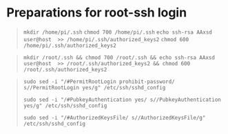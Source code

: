 # Preparations for root-ssh login


> `mkdir /home/pi/.ssh`
> `chmod 700 /home/pi/.ssh`
> `echo ssh-rsa AAxsd user@host  >> /home/pi/.ssh/authorized_keys2`
> `chmod 600 /home/pi/.ssh/authorized_keys2`

> `mkdir /root/.ssh && chmod 700 /root/.ssh && echo ssh-rsa AAxsd user@host  >> /root/.ssh/authorized_keys2 && chmod 600 /root/.ssh/authorized_keys2`



> `sudo sed -i "/#PermitRootLogin prohibit-password/ s//PermitRootLogin yes/g" /etc/ssh/sshd_config`
> 
> `sudo sed -i "/#PubkeyAuthentication yes/ s//PubkeyAuthentication yes/g" /etc/ssh/sshd_config`
> 
> `sudo sed -i "/#AuthorizedKeysFile/ s//AuthorizedKeysFile/g" /etc/ssh/sshd_config`


